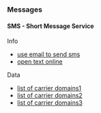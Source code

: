 ### Messages

#### SMS - Short Message Service

Info

- [use email to send sms](https://www.howtogeek.com/howto/27051/use-email-to-send-text-messages-sms-to-mobile-phones-for-free/)
- [open text online](https://www.opentextingonline.com/emailtotext.aspx)

Data

- [list of carrier domains1](https://kb.sandisk.com/app/answers/detail/a_id/17056/~/list-of-mobile-carrier-gateway-addresses)
- [list of carrier domains2](https://avtech.com/articles/138/list-of-email-to-sms-addresses/)
- [list of carrier domains3](https://themacadmin.com/2013/07/01/email-to-sms-gateways/)
